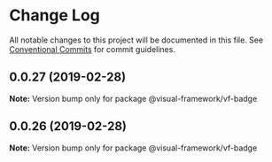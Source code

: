 # Change Log

All notable changes to this project will be documented in this file.
See [Conventional Commits](https://conventionalcommits.org) for commit guidelines.

## 0.0.27 (2019-02-28)

**Note:** Version bump only for package @visual-framework/vf-badge





## 0.0.26 (2019-02-28)

**Note:** Version bump only for package @visual-framework/vf-badge
